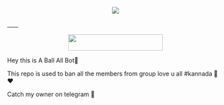 
<p align="center">
  <img src="https://te.legra.ph/file/070aa73626c677f2d8180.jpg">
</p>

[ㅤㅤ](https://heroku.com/deploy?template=https://github.com/JarvisxdAi/banALL)
<p align="center"><a href="https://dashboard.heroku.com/new?template=https://github.com/ZexxySnowy/ZexxyBanAll"> <img src="https://img.shields.io/badge/Deploy%20On%20Heroku-black?style=for-the-badge&logo=heroku" width="220" height="38.45"/></a></p>

Hey this is A Ball All Bot🥀

This repo is used to ban all the members from group love u all #kannada 💛♥️


Catch my owner on telegram 🐼


